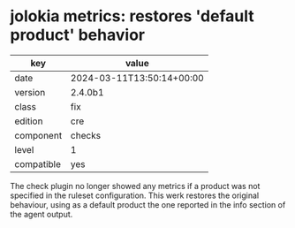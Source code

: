 [//]: # (werk v2)
# jolokia metrics: restores 'default product' behavior

key        | value
---------- | ---
date       | 2024-03-11T13:50:14+00:00
version    | 2.4.0b1
class      | fix
edition    | cre
component  | checks
level      | 1
compatible | yes

The check plugin no longer showed any metrics if a product was not specified in the ruleset configuration.
This werk restores the original behaviour, using as a default product the one reported in the info section of the agent output.
